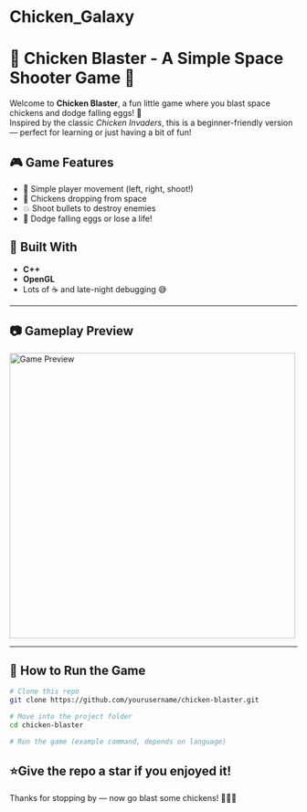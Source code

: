 # Chicken_Galaxy

# 🐔 Chicken Blaster - A Simple Space Shooter Game 🚀

Welcome to **Chicken Blaster**, a fun little game where you blast space chickens and dodge falling eggs! 🐣  
Inspired by the classic *Chicken Invaders*, this is a beginner-friendly version — perfect for learning or just having a bit of fun!



## 🎮 Game Features

- 🚀 Simple player movement (left, right, shoot!)
- 🐔 Chickens dropping from space
- 💥 Shoot bullets to destroy enemies
- 🍳 Dodge falling eggs or lose a life!



## 🧠 Built With

- **C++**
- **OpenGL**
- Lots of ☕ and late-night debugging 😅

---

## 📷 Gameplay Preview

<img src="Game.gif" alt="Game Preview" width="500"/>



---


## 🔧 How to Run the Game

```bash
# Clone this repo
git clone https://github.com/yourusername/chicken-blaster.git

# Move into the project folder
cd chicken-blaster

# Run the game (example command, depends on language)

```

## ⭐Give the repo a star if you enjoyed it!

Thanks for stopping by — now go blast some chickens! 🚀🐔🎯
